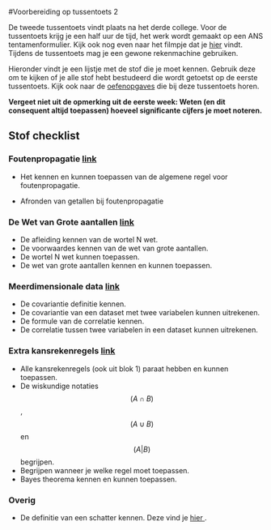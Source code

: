 
#Voorbereiding op tussentoets 2

De tweede tussentoets vindt plaats na het derde college. 
Voor de tussentoets krijg je een half uur de tijd, het werk wordt gemaakt op een ANS tentamenformulier. Kijk ook nog even naar het filmpje dat je [hier](https://www.youtube.com/watch?v=jWgdlNEHN2A) vindt.
Tijdens de tussentoets mag je een gewone rekenmachine gebruiken. 

Hieronder vindt je een lijstje met de stof die je moet kennen. Gebruik deze om te kijken of je alle stof hebt bestudeerd die wordt getoetst op de eerste tussentoets. Kijk ook naar de [oefenopgaves](/tussentoets-ii/oefenopgaves) die bij deze tussentoets horen.

**Vergeet niet uit de opmerking uit de eerste week: 
Weten (en dit consequent altijd toepassen) hoeveel significante cijfers je moet noteren.**

## Stof checklist

### Foutenpropagatie [link](/blok-2/foutenpropagatie) 

* Het kennen en kunnen toepassen van de algemene regel voor foutenpropagatie.

* Afronden van getallen bij foutenpropagatie


### De Wet van Grote aantallen [link](/blok-2/wet-van-grote-aantallen)
* De afleiding kennen van de wortel N wet.
* De voorwaardes kennen van de wet van grote aantallen.
* De wortel N wet kunnen toepassen.
* De wet van grote aantallen kennen en kunnen toepassen.


### Meerdimensionale data [link](/blok-2/meerdimensionale-data)
* De covariantie definitie kennen.
* De covariantie van een dataset met twee variabelen kunnen uitrekenen.
* De formule van de correlatie kennen.
* De correlatie tussen twee variabelen in een dataset kunnen uitrekenen.

### Extra kansrekenregels [link](/blok-2/extra-kansrekenregels)
* Alle kansrekenregels (ook uit blok 1) paraat hebben en kunnen toepassen.
* De wiskundige notaties $$(A \cap B)$$, $$(A \cup B)$$ en $$(A
|B)$$ begrijpen.
* Begrijpen wanneer je welke regel moet toepassen.
* Bayes theorema kennen en kunnen toepassen.

### Overig
* De definitie van een schatter kennen. Deze vind je <a href="https://das.mprog.nl/blok-2/opdrachten-blok-2#B2.C"> hier </a>.




